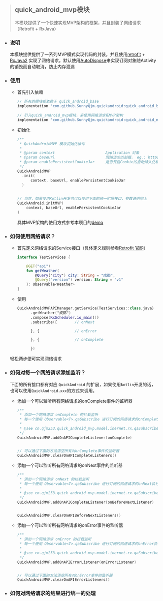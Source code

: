 

> ## quick_android_mvp模块
>
> 本模块提供了一个快速实现MVP架构的框架，并且封装了网络请求（Retrofit + RxJava）

- ### 说明

  本模块提供提供了一系列MVP模式实现代码的封装，并且使用[retrofit](https://github.com/square/retrofit) + [RxJava2](https://github.com/ReactiveX/RxJava)
  实现了网络请求。默认使用[AutoDispose](https://github.com/uber/AutoDispose)来实现订阅对象随Activity的销毁而自动取消，防止内存泄漏

- ### 使用

  - 首先引入依赖

    ```groovy
    // 所有的模块都依赖于 quick_android_base 
    implementation 'com.github.SunnyQjm.quickandroid:quick_android_base:${last_version}'
      
    // 引入quick_android_mvp模块，来使用网络请求和MVP架构
    implementation 'com.github.SunnyQjm.quickandroid:quick_android_mvp:${last_version}'
    ```

  - 初始化

    ```kotlin
    /**
     * QuickAndroidMVP 模块初始化操作
     *
     * @param context                       Application 对象
     * @param baseUrl                       网络请求的前缀， eg.: https://example.cn/
     * @param enablePersistentCookieJar     是否开启Cookie的自动持久化和发送
     */
    QuickAndroidMVP
      .init(
          context, baseUrl, enablePersistentCookieJar
      )
      
      
    // 当然，如果使用Kotlin开发也可以使用下面的统一扩展接口，参数说明同上
    QuickAndroid.initMVP(
        context, baseUrl, enablePersistentCookieJar
    )
    ```

    具体MVP架构的使用方式参考本项目的[demo](https://github.com/SunnyQjm/quickandroid/tree/master/app/src/main/java/cn/qjm253/quick_android/mvp_demo)

- ### 如何使用网络请求？

  - 首先定义网络请求的Service接口（具体定义规则参看[Retrofit 官网](https://square.github.io/retrofit/)）

    ```kotlin
    interface TestServices {
    
        @GET("api")
        fun getWeather(
            @Query("city") city: String = "成都",
            @Query("version") version: String = "v1"
        ): Observable<Weather>
    }
    ```

  - 使用

    ```kotlin
    QuickAndroidMVPAPIManager.getService(TestServices::class.java)
          .getWeather("成都")
          .compose(RxScheduler.io_main())
          .subscribe({        // onNext
    
          }, {                // onError
    
          }, {                // onComplete
    
          })
    
    ```

   轻松两步便可实现网络请求

- ### 如何对每一个网络请求添加监听？

  下面的所有接口都有对应 `QuickAndroid` 的扩展，如果使用`kotlin`开发的话，也可以使用`QuickAndroid.xxx`的方式来调用。

  - 添加一个可以监听所有网络请求的onComplete事件的监听器

    ```kotlin
    /**
     * 添加一个网络请求 onComplete 的拦截监听
     * 每一个使用 Observable<T>.qaSubscribe 进行订阅的网络请求的onComplete执行的时候都会触发
     *
     * @see cn.qjm253.quick_android_mvp.model.inernet.rx.qaSubscribe
     */
    QuickAndroidMVP.addOnAPICompleteListener(onComplete)
    
    
    // 可以通过下面的方法清空所有对onComplete事件的监听器
    QuickAndroidMVP.clearOnAPICompleteListeners()
    ```

  - 添加一个可以监听所有网络请求的onNext事件的监听器

    ```kotlin
    /**
     * 添加一个网络请求 onNext 的拦截监听
     * 每一个使用 Observable<T>.qaSubscribe 进行订阅的网络请求的onNext执行的之前都会触发
     *
     * @see cn.qjm253.quick_android_mvp.model.inernet.rx.qaSubscribe
     */
    QuickAndroidMVP.addOnAPICompleteListener(onBeforeNextListener)
    
    
    QuickAndroidMVP.clearOnAPIBeforeNextListeners()
    ```

  - 添加一个可以监听所有网络请求的onError事件的监听器

    ```kotlin
    /**
     * 添加一个网络请求 onError 的拦截监听
     * 每一个使用 Observable<T>.qaSubscribe 进行订阅的网络请求的onError执行的时候都会触发
     *
     * @see cn.qjm253.quick_android_mvp.model.inernet.rx.qaSubscribe
     */
    QuickAndroidMVP.addOnAPIErrorListener(onErrorListener)
    
    
    // 可以通过下面的方法清空所有对onError事件的监听器
    QuickAndroidMVP.clearOnAPIErrorListeners()
    ```

- ### 如何对网络请求的结果进行统一的处理